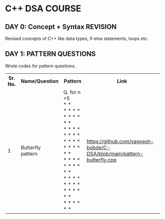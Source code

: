 # C++ DSA COURSE

## DAY 0: Concept + Syntax REVISION
Revised concepts of C++ like data types, if-else statements, loops etc.

## DAY 1: PATTERN QUESTIONS
Wrote codes for pattern questions.
<table>
<tr>
<th>Sr. No.</th>
<th>Name/Question</th>
<th>Pattern</th>
<th>Link</th>
</tr>
<tr>
  <td>1</td>
  <td>Butterfly pattern</td>
  <td>
  Q. for n =5 <br>
*                 *<br> 
* *             * * <br>
* * *         * * * <br>
* * * *     * * * * <br>
* * * * * * * * * * <br>
* * * * * * * * * * <br>
* * * *     * * * * <br>
* * *         * * * <br>
* *             * * <br>
*                 *<br>
  </td>
  <td><a href="https://github.com/yagyesh-bobde/C-DSA/blob/main/pattern-butterfly.cpp" target="_blank" >https://github.com/yagyesh-bobde/C-DSA/blob/main/pattern-butterfly.cpp</a></td>
</tr>
